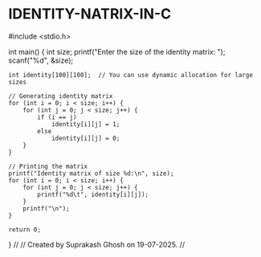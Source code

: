 # IDENTITY-NATRIX-IN-C
#include <stdio.h>

int main() {
    int size;
    printf("Enter the size of the identity matrix: ");
    scanf("%d", &size);

    int identity[100][100];  // You can use dynamic allocation for large sizes

    // Generating identity matrix
    for (int i = 0; i < size; i++) {
        for (int j = 0; j < size; j++) {
            if (i == j)
                identity[i][j] = 1;
            else
                identity[i][j] = 0;
        }
    }

    // Printing the matrix
    printf("Identity matrix of size %d:\n", size);
    for (int i = 0; i < size; i++) {
        for (int j = 0; j < size; j++) {
            printf("%d\t", identity[i][j]);
        }
        printf("\n");
    }

    return 0;
}
//
// Created by Suprakash Ghosh on 19-07-2025.
//
